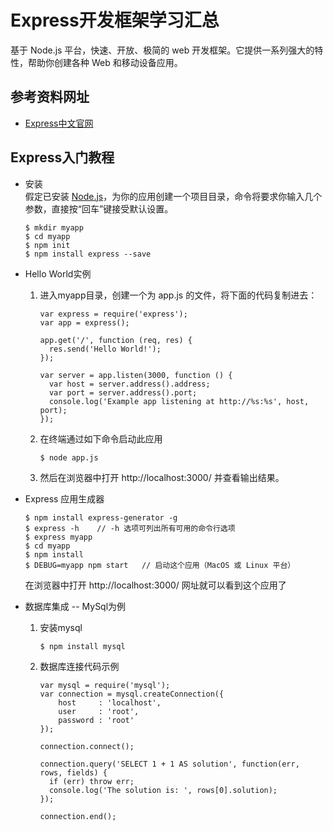 # Express开发框架学习汇总
基于 Node.js 平台，快速、开放、极简的 web 开发框架。它提供一系列强大的特性，帮助你创建各种 Web 和移动设备应用。

## 参考资料网址
- [Express中文官网](http://www.expressjs.com.cn/)

## Express入门教程
- 安装 <br>
	假定已安装 [Node.js](https://nodejs.org/zh-cn/)，为你的应用创建一个项目目录，命令将要求你输入几个参数，直接按“回车”键接受默认设置。<br>

	```
	$ mkdir myapp
	$ cd myapp
	$ npm init
	$ npm install express --save
	```		
- Hello World实例 <br>
	1. 进入myapp目录，创建一个为 app.js 的文件，将下面的代码复制进去：
	
		```
		var express = require('express');
		var app = express();
		
		app.get('/', function (req, res) {
		  res.send('Hello World!');
		});
		
		var server = app.listen(3000, function () {
		  var host = server.address().address;
		  var port = server.address().port;
		  console.log('Example app listening at http://%s:%s', host, port);
		});
		```
	2. 在终端通过如下命令启动此应用
		
		```
		$ node app.js
		```
	3. 然后在浏览器中打开 http://localhost:3000/ 并查看输出结果。
- Express 应用生成器

	```
	$ npm install express-generator -g
	$ express -h    // -h 选项可列出所有可用的命令行选项
	$ express myapp
	$ cd myapp 
	$ npm install
	$ DEBUG=myapp npm start   // 启动这个应用（MacOS 或 Linux 平台）
	```
	在浏览器中打开 http://localhost:3000/ 网址就可以看到这个应用了
- 数据库集成 -- MySql为例
	1. 安装mysql
		
		```
		$ npm install mysql
		```
	2. 数据库连接代码示例
		
		```
		var mysql = require('mysql');
		var connection = mysql.createConnection({
			host     : 'localhost',
			user     : 'root',
			password : 'root'
		});
		
		connection.connect();
		
		connection.query('SELECT 1 + 1 AS solution', function(err, rows, fields) {
		  if (err) throw err;
		  console.log('The solution is: ', rows[0].solution);
		});
		
		connection.end();
		```